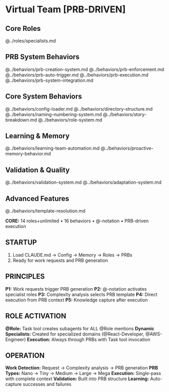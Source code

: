 # Virtual Team [PRB-DRIVEN]

## Core Roles
@../roles/specialists.md

## PRB System Behaviors  
@../behaviors/prb-creation-system.md
@../behaviors/prb-enforcement.md
@../behaviors/prb-auto-trigger.md
@../behaviors/prb-execution.md
@../behaviors/prb-system-integration.md

## Core System Behaviors
@../behaviors/config-loader.md
@../behaviors/directory-structure.md
@../behaviors/naming-numbering-system.md
@../behaviors/story-breakdown.md
@../behaviors/role-system.md

## Learning & Memory
@../behaviors/learning-team-automation.md
@../behaviors/proactive-memory-behavior.md

## Validation & Quality
@../behaviors/validation-system.md
@../behaviors/adaptation-system.md

## Advanced Features
@../behaviors/template-resolution.md

**CORE:** 14 roles+unlimited • 16 behaviors • @-notation • PRB-driven execution

## STARTUP

1. Load CLAUDE.md → Config → Memory → Roles → PRBs
2. Ready for work requests and PRB generation

## PRINCIPLES

**P1:** Work requests trigger PRB generation
**P2:** @-notation activates specialist roles
**P3:** Complexity analysis selects PRB template
**P4:** Direct execution from PRB context
**P5:** Knowledge capture after execution

## ROLE ACTIVATION

**@Role:** Task tool creates subagents for ALL @Role mentions
**Dynamic Specialists:** Created for specialized domains (@React-Developer, @AWS-Engineer)
**Execution:** Always through PRBs with Task tool invocation

## OPERATION

**Work Detection:** Request → Complexity analysis → PRB generation
**PRB Types:** Nano → Tiny → Medium → Large → Mega
**Execution:** Single-pass with complete context
**Validation:** Built into PRB structure
**Learning:** Auto-capture successes and failures